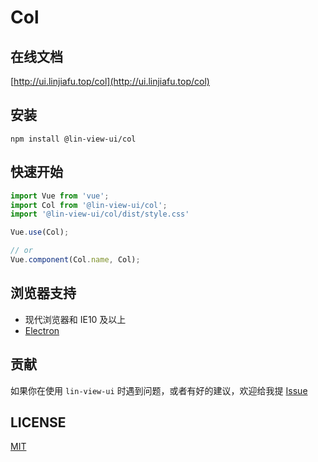 # Col


## 在线文档

[http://ui.linjiafu.top/col](http://ui.linjiafu.top/col)


## 安装

```
npm install @lin-view-ui/col
```

## 快速开始

```javascript
import Vue from 'vue';
import Col from '@lin-view-ui/col';
import '@lin-view-ui/col/dist/style.css'

Vue.use(Col);

// or
Vue.component(Col.name, Col);
```

## 浏览器支持

- 现代浏览器和 IE10 及以上
- [Electron](http://electron.atom.io/)

## 贡献

如果你在使用 `lin-view-ui` 时遇到问题，或者有好的建议，欢迎给我提 [Issue](https://github.com/c10342/lin-view-ui/issues)

## LICENSE

[MIT](https://github.com/c10342/lin-view-ui/blob/master/LICENSE)
